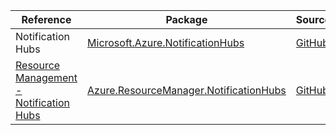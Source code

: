 | Reference | Package | Source |
|---|---|---|
|Notification Hubs|[Microsoft.Azure.NotificationHubs](https://www.nuget.org/packages/Microsoft.Azure.NotificationHubs)|[GitHub](https://github.com/Azure/azure-sdk-for-net)|
|[Resource Management - Notification Hubs](resourcemanager.notificationhubs-readme.md)|[Azure.ResourceManager.NotificationHubs](https://www.nuget.org/packages/Azure.ResourceManager.NotificationHubs)|[GitHub](https://github.com/Azure/azure-sdk-for-net/blob/main/sdk/notificationhubs/Azure.ResourceManager.NotificationHubs)|
